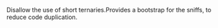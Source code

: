 Disallow the use of short ternaries.Provides a bootstrap for the sniffs, to reduce code duplication.